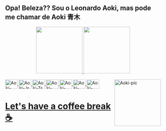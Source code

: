 ## Opa! Beleza?? Sou o Leonardo Aoki, mas pode me chamar de Aoki 青木 

<div align="center">
  <a href="https://github.com/LeoAoki">
  <img height="150em" src="https://github-readme-stats.vercel.app/api?username=LeoAoki&show_icons=true&theme=highcontrast&include_all_commits=true&count_private=true"/>
  <img height="150em" src="https://github-readme-stats.vercel.app/api/top-langs/?username=LeoAoki&layout=compact&langs_count=7&theme=highcontrast"/>
  <!--https://github.com/anuraghazra/github-readme-stats-->
</div>
  
<div style="display: inline_block"><br>
  <img align="center" alt="Aoki-Angular" height="30" width="40" src="https://cdn.jsdelivr.net/gh/devicons/devicon/icons/angularjs/angularjs-plain.svg">
  <img align="center" alt="Aoki-Js" height="30" width="40" src="https://cdn.jsdelivr.net/gh/devicons/devicon/icons/javascript/javascript-plain.svg">
  <img align="center" alt="Aoki-Ts" height="30" width="40" src="https://cdn.jsdelivr.net/gh/devicons/devicon/icons/typescript/typescript-plain.svg">
  <img align="center" alt="Aoki-HTML" height="30" width="40" src="https://cdn.jsdelivr.net/gh/devicons/devicon/icons/html5/html5-plain.svg">
  <img align="center" alt="Aoki-CSS" height="30" width="40" src="https://cdn.jsdelivr.net/gh/devicons/devicon/icons/css3/css3-plain.svg">
  <img align="center" alt="Aoki-DotNetCore" height="30" width="40" src="https://cdn.jsdelivr.net/gh/devicons/devicon/icons/dotnetcore/dotnetcore-original.svg">
  <img align="center" alt="Aoki-Csharp" height="30" width="40" src="https://cdn.jsdelivr.net/gh/devicons/devicon/icons/csharp/csharp-plain.svg">
  <img align="right" alt="Aoki-pic" height="150" src="https://i.picasion.com/pic91/8c2bce3509b8b9fb79fe6fe430024741.gif">
</div>

##

# Let's have a coffee break ☕
